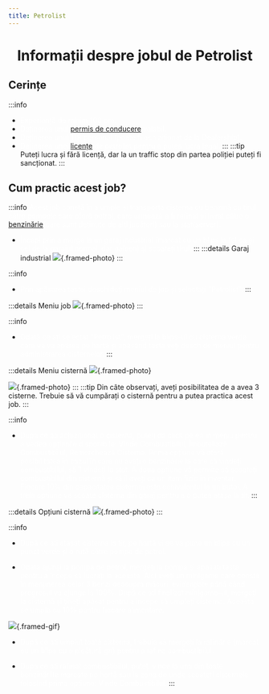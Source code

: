 ```yaml
---
title: Petrolist
---
```


<script setup> 
    import KeyIcon from '../.vitepress/components/KeyIcon.vue'
</script>

# <span class="title-font"><center>Informații despre jobul de Petrolist</center></span>

## <span class="header-font">Cerințe</span>

:::info
- <span style="color:white">Experiență de minim 100 ore.</span>
- <span style="color:white">Deținerea unui [permis de conducere](/general/scoala) valabil.</span>
- <span style="color:white">Deținerea unui TIR personal (poate fi achiziționat de la Dealership).</span>
- <span style="color:white">Deținerea unei [licențe](/general/licente) de petrolist pentru a putea lucra legal.</span>
:::
:::tip 
Puteți lucra și fără licență, dar la un traffic stop din partea poliției puteți fi sancționat.
:::

## <span class="header-font">Cum practic acest job?</span>

:::info
<span style="color:white">Acest job constă în a umple și transporta cisterna cu benzină cu tirul către pompele care oferă petrol, care urmează a fi rafinat și livrat către o [benzinărie](/proprietati/benzinarii)(care sunt deținute de alți jucători) sau la stat(server).</span>

- <span style="color:white">Începi prin a merge la un garaj industrial (marcat cu un blips la fel ca și cel de la garajul normal, dar galben) și scoateți tirul.</span>
:::
:::details Garaj industrial
![](https://i.imgur.com/ZC1aSuC.png){.framed-photo}
:::

:::info
- <span style="color:white">Prin apăsarea tastei <KeyIcon keyType="j"/> deschideți meniul de job și selectați "Petrolist".</span>
:::

:::details Meniu job
![](https://i.imgur.com/uNa9esJ.png){.framed-photo}
:::

:::info
- <span style="color:white">Odată ce ați selectat "Petrolist", mergeți la blips-ul cu cisterna verde care vă va apărea pe hartă și apăsând tasta <KeyIcon keyType="q"/> veți deschide meniul pentru administrarea cisternelor.</span>
:::

:::details Meniu cisternă
![](https://i.imgur.com/vgFfOlU.png){.framed-photo}

![](https://i.imgur.com/Jajjzk3.png){.framed-photo}
:::
:::tip
Din câte observați, aveți posibilitatea de a avea 3 cisterne. Trebuie să vă cumpărați o cisternă pentru a putea practica acest job.
:::

:::info
- <span style="color:white">După ce ați achiziționat o cisternă, puteți da click pe ea în meniu pentru a vedea opțiunile disponibile: Vinde Combustibilul, Îmbuteliază Combustibilul, Remorchează Cisterna. Prima opțiune vă oferă posibilitatea în cazul în care nu aveți o benzinărie la care să vindeți combustibilul, să îl vindeți la stat. A doua opțiune vă permite să scoateți combustibilul din cisternă și să îl aveți ca un item fizic în inventar. Fiecare 10% din capacitatea cisternei este echivalentul la un butoi. A treia opțiune va scoate cisterna din garaj pentru a o putea atașa la tir.</span>
:::

:::details Opțiuni cisternă
![](https://i.imgur.com/uUtD8oV.png){.framed-photo}
:::

:::info
- <span style="color:white">După ce ați atașat cisterna la tir, pe hartă vi se va pune un blips cu un punct verde și o rută către pompa de petrol.</span>

- <span style="color:white">Odată ajunși la pompa de petrol, mergeți la pompă și apăsați tasta <KeyIcon keyType="e"/> pentru a începe să lucrați la aceasta. Aici aveți un minigame care constă în menținerea celor 3 benzi deasupra măsurii evidențiate până când progresul va ajunge la 100%. După ce ați finalizat minigame-ul, mergeți la cisternă și țineți apăsat <KeyIcon keyType="e"/> pentru a începe să umpleți cisterna. Aceasta se umple cu 10% pentru fiecare alimentare.</span>

![](https://i.imgur.com/qrCY6cN.gif){.framed-gif}

- <span style="color:white">După ce ați umplut toată cisterna, trebuie să mergeți la rafinărie (marcat cu un blips cu o picătură gri) pentru a rafina combustibilul.</span>

- <span style="color:white">Dupa ce ați rafinat combustibilul, puteți vinde la una din toate benzinăriile marcate pe hartă sau la zona de unde scoateți cisternele folosind prima opțiune: Vinde Combustibilul.</span>
:::



